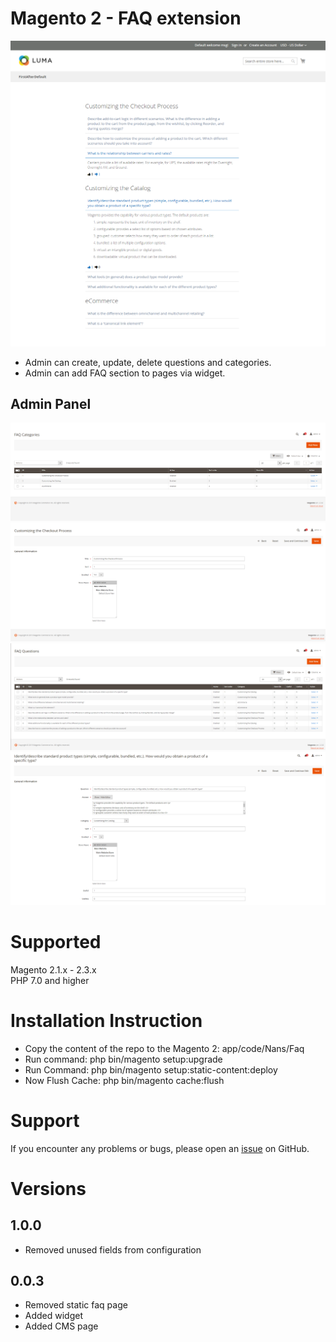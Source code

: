 # Magento 2 - FAQ extension  
![Sample](https://github.com/nans/devdocs/blob/master/Faq/Frontend.png "Frontend")  
* Admin can create, update, delete questions and categories.  
* Admin can add FAQ section to pages via widget.

## Admin Panel  
![Sample](https://github.com/nans/devdocs/blob/master/Faq/Admin_Categories.png "Categories page")  
![Sample](https://github.com/nans/devdocs/blob/master/Faq/Admin_Category_Form.png "Category Edit Form")  
![Sample](https://github.com/nans/devdocs/blob/master/Faq/Admin_Questions.png "Questions Page")  
![Sample](https://github.com/nans/devdocs/blob/master/Faq/Admin_Question_Form.png "Question Edit Form")  

# Supported  
Magento 2.1.x - 2.3.x  
PHP 7.0 and higher  

# Installation Instruction  
* Copy the content of the repo to the Magento 2: app/code/Nans/Faq
* Run command: php bin/magento setup:upgrade
* Run Command: php bin/magento setup:static-content:deploy
* Now Flush Cache: php bin/magento cache:flush

# Support
If you encounter any problems or bugs, please open an [issue](https://github.com/nans/Faq/issues) on GitHub.

# Versions 
## 1.0.0
* Removed unused fields from configuration 
## 0.0.3
* Removed static faq page  
* Added widget  
* Added CMS page  


